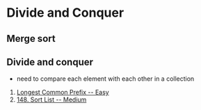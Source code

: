 # Divide and Conquer

## Merge sort





## Divide and conquer

+ need to compare each element with each other in a collection

1. [Longest Common Prefix -- Easy](https://leetcode.com/problems/longest-common-prefix/)
1. [148. Sort List -- Medium](https://leetcode.com/problems/sort-list)

